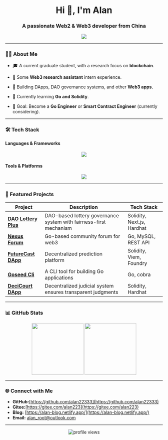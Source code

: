<!-- 个人主页 README -->

<h1 align="center">Hi 👋, I'm Alan</h1>
<h3 align="center">A passionate Web2 & Web3 developer from China</h3>

<p align="center">
  <img src="https://readme-typing-svg.herokuapp.com?size=20&color=00F7FF&center=true&vCenter=true&width=900&lines=Blockchain+%26+Web+Developer;Studying+cryptography+%26+blockchain+for+master's+degree;Learning+Golang+%26+Solidity" />
</p>

---

### 🧑‍💻 About Me
- 🎓 A current graduate student, with a research focus on **blockchain**.

- 💼 Some **Web3 research assistant** intern experience.

- 🚀 Building DApps, DAO governance systems, and other **Web3 apps.**

- 🌱 Currently learning **Go and Solidity**.

- 🎯 Goal: Become a **Go Engineer** or **Smart Contract Engineer** (currently considering).




---

### 🛠 Tech Stack
#### **Languages & Frameworks**
<p align="center">
  <img src="https://skillicons.dev/icons?i=solidity,go,js,java,html,react,nextjs,vue,tailwind" />
</p>

#### **Tools & Platforms**
<p align="center">
  <img src="https://skillicons.dev/icons?i=ipfs,redis,docker,git,github,mysql" />
</p>

---

### 📌 Featured Projects
| Project | Description | Tech Stack |
|---------|-------------|------------|
| [**DAO Lottery Plus**](https://github.com/alanroot/dao-lottery-plus) | DAO-based lottery governance system with fairness-first mechanism | Solidity, Next.js, Hardhat |
| [**Nexus Forum**](https://github.com/alanroot/nexus-forum) | Go-based community forum for web3 | Go, MySQL, REST API |
| [**FutureCast DApp**](https://github.com/alanroot/prediction-market) | Decentralized prediction platform | Solidity, Viem, Foundry |
| [**Goseed Cli**](https://github.com/alan22333/goseed) | A CLI tool for building Go applications | Go, cobra  |
| [**DeciCourt DApp**](https://github.com/alan22333/DeciCourt) | Decentralized judicial system ensures transparent judgments | Solidity, Hardhat |

---

### 📊 GitHub Stats
<p align="center">
  <img src="https://github-readme-stats.vercel.app/api?username=alan22333&show_icons=true&theme=radical" height="165"/>
  <img src="https://github-readme-stats.vercel.app/api/top-langs/?username=alan22333&layout=compact&theme=radical" height="165"/>
</p>

---

### 🌐 Connect with Me

*   **GitHub:**[https://github.com/alan22333](https://github.com/alan22333)
*   **Gitee:**[https://gitee.com/alan223](https://gitee.com/alan223)
*   **Blog:** [https://alan-blog.netlify.app/](https://alan-blog.netlify.app/)
*   **Email:** [alan_root@outlook.com](mailto:alan_root@outlook.com)
---

<p align="center">
  <img src="https://komarev.com/ghpvc/?username=alanroot&label=Profile%20views&color=00eaff&style=flat" alt="profile views"/>
</p>
